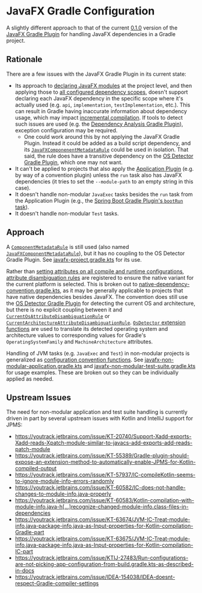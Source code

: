 # JavaFX Gradle Configuration

A slightly different approach to that of the current
[0.1.0](https://github.com/openjfx/javafx-gradle-plugin/releases/tag/0.1.0)
version of the
[JavaFX Gradle Plugin](https://github.com/openjfx/javafx-gradle-plugin)
for handling JavaFX dependencies in a Gradle project.

## Rationale

There are a few issues with the JavaFX Gradle Plugin in its current state:

* Its approach to
  [declaring JavaFX modules](https://github.com/openjfx/javafx-gradle-plugin/tree/0.1.0?tab=readme-ov-file#2-specify-javafx-modules)
  at the project level, and then applying those to
  [all configured dependency scopes](https://github.com/openjfx/javafx-gradle-plugin/tree/0.1.0?tab=readme-ov-file#5-dependency-scope),
  doesn't support declaring each JavaFX dependency in the specific scope where
  it's actually used (e.g. `api`, `implementation`, `testImplementation`, etc.).
  This can result in Gradle having inaccurate information about dependency
  usage, which may impact
  [incremental compilation](https://docs.gradle.org/current/userguide/java_plugin.html#sec:incremental_compile).
  If tools to detect such issues are used (e.g. the
  [Dependency Analysis Gradle Plugin](https://github.com/autonomousapps/dependency-analysis-gradle-plugin)),
  exception configuration may be required.
    * One could work around this by not applying the JavaFX Gradle Plugin.
      Instead it could be added as a build script dependency, and its
      [
      `JavaFXComponenentMetadataRule`](https://github.com/openjfx/javafx-gradle-plugin/blob/0.1.0/src/main/java/org/openjfx/gradle/metadatarule/JavaFXComponentMetadataRule.java)
      could be used in isolation. That said, the rule does have a transitive
      dependency on the
      [OS Detector Gradle Plugin](https://github.com/google/osdetector-gradle-plugin),
      which one may not want.
* It can't be applied to projects that also apply the
  [Application Plugin](https://docs.gradle.org/current/userguide/application_plugin.html)
  (e.g. by way of a convention plugin) unless the `run` task also has JavaFX
  dependencies (it tries to set the `--module-path` to an empty string in this
  case).
* It doesn't handle non-modular `JavaExec` tasks besides the `run` task from
  the Application Plugin (e.g., the
  [Spring Boot Gradle Plugin's
  `bootRun` task](https://docs.spring.io/spring-boot/gradle-plugin/running.html)).
* It doesn't handle non-modular `Test` tasks.

## Approach

A
[
`ComponentMetadataRule`](https://docs.gradle.org/current/userguide/component_metadata_rules.html)
is still used (also named
[
`JavaFXComponentMetadataRule`](build-logic/src/main/kotlin/com/ianbrandt/buildlogic/artifacts/javafx/JavaFXComponentMetadataRule.kt)),
but it has no coupling to the OS Detector Gradle Plugin. See
[javafx-project.gradle.kts](build-logic/src/main/kotlin/com.ianbrandt.buildlogic.javafx-project.gradle.kts)
for its use.

Rather than
[setting attributes on all compile and runtime configurations](https://github.com/openjfx/javafx-gradle-plugin/blob/0.1.0/src/main/java/org/openjfx/gradle/JavaFXOptions.java#L101),
[attribute disambiguation rules](https://docs.gradle.org/current/userguide/variant_attributes.html#sec:abm-disambiguation-rules)
are registered to ensure the native variant for the current platform is
selected. This is broken out to
[native-dependency-convention.gradle.kts](build-logic/src/main/kotlin/com.ianbrandt.buildlogic.native-dependency-convention.gradle.kts),
as it may be generally applicable to projects that have native dependencies
besides JavaFX. The convention does still use the
[OS Detector Gradle Plugin](https://github.com/google/osdetector-gradle-plugin)
for detecting the current OS and architecture, but there is no explicit
coupling between it and
[
`CurrentOsAttributeDisambiguationRule`](build-logic/src/main/kotlin/com/ianbrandt/buildlogic/attributes/nativeplatform/CurrentOsAttributeDisambiguationRule.kt)
or
[
`CurrentArchitectureAttributeDisambiguationRule`](build-logic/src/main/kotlin/com/ianbrandt/buildlogic/attributes/nativeplatform/CurrentArchitectureAttributeDisambiguationRule.kt).
[
`OsDetector` extension functions](build-logic/src/main/kotlin/com/ianbrandt/buildlogic/plugins/osdetector/OsDetectorExtensions.kt)
are used to translate its detected operating system and architecture values to
corresponding values for Gradle's `OperatingSystemFamily` and
`MachineArchitecture` attributes.

Handling of JVM tasks (e.g. `JavaExec` and `Test`) in non-modular projects is
generalized as
[configuration convention functions](build-logic/src/main/kotlin/com/ianbrandt/buildlogic/tasks/nonmodular/NonModularJvmTasks.kt).
See
[javafx-non-modular-application.gradle.kts](build-logic/src/main/kotlin/com.ianbrandt.buildlogic.javafx-non-modular-application.gradle.kts)
and
[javafx-non-modular-test-suite.gradle.kts](build-logic/src/main/kotlin/com.ianbrandt.buildlogic.javafx-non-modular-test-suite.gradle.kts)
for usage examples. These are broken out so they can be individually applied as
needed.

## Upstream Issues

The need for non-modular application and test suite handling is currently driven
in part by several upstream issues with Kotlin and IntelliJ support for JPMS:

* https://youtrack.jetbrains.com/issue/KT-20740/Support-Xadd-exports-Xadd-reads-Xpatch-module-similar-to-javacs-add-exports-add-reads-patch-module
* https://youtrack.jetbrains.com/issue/KT-55389/Gradle-plugin-should-expose-an-extension-method-to-automatically-enable-JPMS-for-Kotlin-compiled-output
* https://youtrack.jetbrains.com/issue/KT-57937/IC-compileKotlin-seems-to-ignore-module-info-errors-randomly
* https://youtrack.jetbrains.com/issue/KT-60582/IC-does-not-handle-changes-to-module-info.java-properly
* https://youtrack.jetbrains.com/issue/KT-60583/Kotlin-compilation-with-module-info.java-h[…]recognize-changed-module-info.class-files-in-dependencies
* https://youtrack.jetbrains.com/issue/KT-63674/JVM-IC-Treat-module-info.java-package-info.java-as-Input-properties-for-Kotlin-compilation-Gradle-part
* https://youtrack.jetbrains.com/issue/KT-63675/JVM-IC-Treat-module-info.java-package-info.java-as-Input-properties-for-Kotlin-compilation-IC-part
* https://youtrack.jetbrains.com/issue/KTIJ-27483/Run-configurations-are-not-picking-app-configuration-from-build.gradle.kts-as-described-in-docs
* https://youtrack.jetbrains.com/issue/IDEA-154038/IDEA-doesnt-respect-Gradle-compiler-settings

